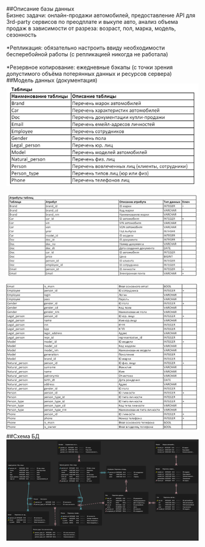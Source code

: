 ##Описание базы данных
<br>Бизнес задачи: онлайн-продажи автомобилей, предоставление API для 3rd-party сервисов по преодплате и выкупе авто, анализ объема продаж в зависимости от разреза: 
возраст, пол, марка, модель, сезонность</br>
<br>*Репликация: обязательно настроить ввиду необходимости бесперебойной работы  (с репликацией никогда не работала)</br>
<br>*Резервное копирование: ежедневные бэкапы (с точки зрения допустимого объёма потерянных данных и ресурсов сервера)</br>
##Модель данных (документация)
<br>![Документация](https://github.com/charmwizwsh/databases/blob/alpha/%D0%9F%D1%80%D0%BE%D0%B5%D0%BA%D1%82%D0%B8%D1%80%D0%BE%D0%B2%D0%B0%D0%BD%D0%B8%D0%B5%20%D0%91%D0%94/%D0%94%D0%BE%D0%BA%D1%83%D0%BC%D0%B5%D0%BD%D1%82%D0%B0%D1%86%D0%B8%D1%8F%20%D1%82%D0%B0%D0%B1%D0%BB%D0%B8%D1%86%D1%8B.png)</br>
<br>![Документация](https://github.com/charmwizwsh/databases/blob/alpha/%D0%9F%D1%80%D0%BE%D0%B5%D0%BA%D1%82%D0%B8%D1%80%D0%BE%D0%B2%D0%B0%D0%BD%D0%B8%D0%B5%20%D0%91%D0%94/%D0%94%D0%BE%D0%BA%D1%83%D0%BC%D0%B5%D0%BD%D1%82%D0%B0%D1%86%D0%B8%D1%8F%20%D0%B0%D1%82%D1%80%D0%B8%D0%B1%D1%83%D1%82%D1%8B%201.png)</br>
<br>![Документация](https://github.com/charmwizwsh/databases/blob/alpha/%D0%9F%D1%80%D0%BE%D0%B5%D0%BA%D1%82%D0%B8%D1%80%D0%BE%D0%B2%D0%B0%D0%BD%D0%B8%D0%B5%20%D0%91%D0%94/%D0%94%D0%BE%D0%BA%D1%83%D0%BC%D0%B5%D0%BD%D1%82%D0%B0%D1%86%D0%B8%D1%8F%20%D0%B0%D1%82%D1%80%D0%B8%D0%B1%D1%83%D1%82%D1%8B%202.png)</br>
##Схема БД
<br>![Схема БД](https://github.com/charmwizwsh/databases/blob/alpha/%D0%9F%D1%80%D0%BE%D0%B5%D0%BA%D1%82%D0%B8%D1%80%D0%BE%D0%B2%D0%B0%D0%BD%D0%B8%D0%B5%20%D0%91%D0%94/%D0%A1%D1%85%D0%B5%D0%BC%D0%B0%20%D0%91%D0%94.png)</br>
